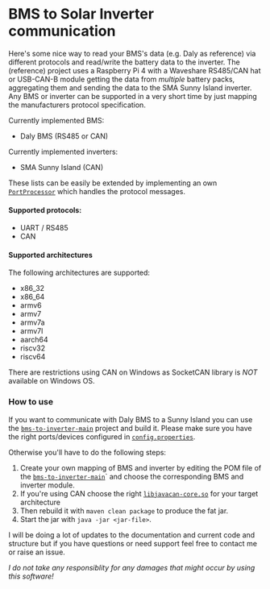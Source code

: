 # BMS to Solar Inverter communication

Here's some nice way to read your BMS's data (e.g. Daly as reference) via different protocols and read/write the battery data to the inverter.
The (reference) project uses a Raspberry Pi 4 with a Waveshare RS485/CAN hat or USB-CAN-B module getting the data from _multiple_ battery packs, aggregating them and sending the data to the SMA Sunny Island inverter.
Any BMS or inverter can be supported in a very short time by just mapping the manufacturers protocol specification.

Currently implemented BMS:
* Daly BMS (RS485 or CAN)

Currently implemented inverters:
* SMA Sunny Island (CAN)

These lists can be easily be extended by implementing an own [`PortProcessor`](https://github.com/ai-republic/bms-to-inverter/blob/main/bms-to-inverter-core/src/main/java/com/airepublic/bmstoinverter/PortProcessor.java) which handles the protocol messages.

#### Supported protocols:
* UART / RS485
* CAN


#### Supported architectures

The following architectures are supported:
* x86_32 
* x86_64
* armv6
* armv7
* armv7a
* armv7l 
* aarch64
* riscv32
* riscv64

There are restrictions using CAN on Windows as SocketCAN library is *NOT* available on Windows OS.



### How to use
If you want to communicate with Daly BMS to a Sunny Island you can use the [`bms-to-inverter-main`](https://github.com/ai-republic/bms-to-inverter/blob/main/bms-to-inverter-main) project and build it. Please make sure you have the right ports/devices configured in [`config.properties`](https://github.com/ai-republic/bms-to-inverter/blob/main/bms-to-inverter-main/src/main/resources/config.properties).

Otherwise you'll have to do the following steps:

1. Create your own mapping of BMS and inverter by editing the POM file of the [`bms-to-inverter-main`](https://github.com/ai-republic/bms-to-inverter/blob/main/bms-to-inverter-main)` and choose the corresponding BMS and inverter module. 
2. If you're using CAN choose the right [`libjavacan-core.so`](https://github.com/ai-republic//bms-to-inverter-can-javacan/src/main/resources/native) for your target architecture
3. Then rebuild it with `maven clean package` to produce the fat jar.
4. Start the jar with `java -jar <jar-file>`.

I will be doing a lot of updates to the documentation and current code and structure but if you have questions or need support feel free to contact me or raise an issue.


*I do not take any responsiblity for any damages that might occur by using this software!*